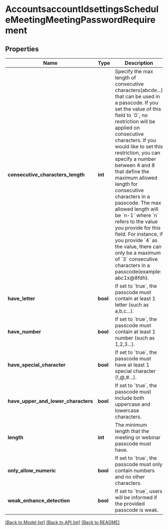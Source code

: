 # AccountsaccountIdsettingsScheduleMeetingMeetingPasswordRequirement

## Properties
Name | Type | Description | Notes
------------ | ------------- | ------------- | -------------
**consecutive_characters_length** | **int** |  Specify the max length of consecutive characters(abcde...) that can be used in a passcode. If you set the value of this field to &#x60;0&#x60;, no restriction will be applied on consecutive characters.   If you would like to set this restriction, you can specify a number between 4 and 8 that define the maximum allowed length for consecutive characters in a passcode.  The max allowed length will be &#x60;n-1&#x60; where &#x60;n&#x60; refers to the value you provide for this field.  For instance, if you provide &#x60;4&#x60; as the value, there can only be a maximum of &#x60;3&#x60; consecutive characters in a passcode(example: abc1x@8fdh). | [optional] 
**have_letter** | **bool** | If set to &#x60;true&#x60;, the passcode must contain at least 1 letter (such as a,b,c...).  | [optional] 
**have_number** | **bool** | If set to &#x60;true&#x60;, the passcode must contain at least 1 number (such as 1,2,3...). | [optional] 
**have_special_character** | **bool** | If set to &#x60;true&#x60;, the passcode must have at least 1 special character (!,@,#...). | [optional] 
**have_upper_and_lower_characters** | **bool** | If set to &#x60;true&#x60;, the passcode must include both uppercase and lowercase characters. | [optional] 
**length** | **int** | The minimum length that the meeting or webinar passcode must have. | [optional] 
**only_allow_numeric** | **bool** | If set to &#x60;true&#x60;, the passcode must only contain numbers and no other characters. | [optional] 
**weak_enhance_detection** | **bool** | If set to &#x60;true&#x60;, users will be informed if the provided passcode is weak. | [optional] 

[[Back to Model list]](../README.md#documentation-for-models) [[Back to API list]](../README.md#documentation-for-api-endpoints) [[Back to README]](../README.md)

